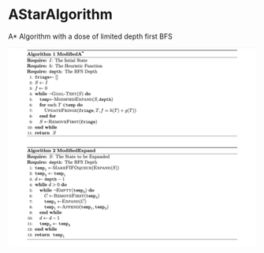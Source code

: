 # AStarAlgorithm

A* Algorithm with a dose of limited depth first BFS

![alt text](https://raw.githubusercontent.com/rahulkarajgikar/A-Star-With-BFS/master/writeup.png)
